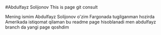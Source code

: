 #Abdulfayz Solijonov
This is page git consult 


Mening ismim Abdulfayz Solijonov o'zim Fargonada tugilganman hozirda Amerikada istiqomat qilaman
bu readme page hisoblanadi
men abdulfayz branch da yangi page qoshdim
